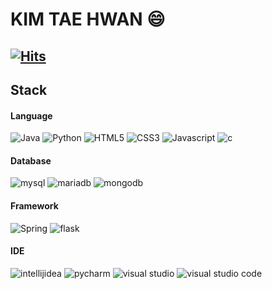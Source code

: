 # KIM TAE HWAN 😄

[![Hits](https://hits.seeyoufarm.com/api/count/incr/badge.svg?url=https%3A%2F%2Fgithub.com%2FTaehwani-Storage&count_bg=%2379C83D&title_bg=%23555555&icon=&icon_color=%23E7E7E7&title=hits&edge_flat=false)](https://hits.seeyoufarm.com)
--

## Stack
#### Language
<img alt="Java" src ="https://img.shields.io/badge/Java-FF3300.svg?&style=for-the-badge&logo=Java&logoColor=white"/> <img alt="Python" src ="https://img.shields.io/badge/Python-3776AB.svg?&style=for-the-badge&logo=Python&logoColor=white"/> <img alt="HTML5" src ="https://img.shields.io/badge/Html5-E34F26.svg?&style=for-the-badge&logo=HTML5&logoColor=white"/> <img alt="CSS3" src ="https://img.shields.io/badge/CSS3-1572B6.svg?&style=for-the-badge&logo=CSS3&logoColor=white"/> <img alt="Javascript" src ="https://img.shields.io/badge/Javascript-F7DF1E.svg?&style=for-the-badge&logo=Javascript&logoColor=black"/> <img alt="c" src ="https://img.shields.io/badge/c-A8B9CC.svg?&style=for-the-badge&logo=c&logoColor=white"/> 
#### Database
<img alt="mysql" src ="https://img.shields.io/badge/mysql-4479A1.svg?&style=for-the-badge&logo=mysql&logoColor=white"/> <img alt="mariadb" src ="https://img.shields.io/badge/maria db-003545.svg?&style=for-the-badge&logo=mariadb&logoColor=white"/>  <img alt="mongodb" src ="https://img.shields.io/badge/mongo db-47A248.svg?&style=for-the-badge&logo=mongodb&logoColor=white"/> 
#### Framework
<img alt="Spring" src ="https://img.shields.io/badge/Spring-6DB33F.svg?&style=for-the-badge&logo=Spring&logoColor=white"/> <img alt="flask" src ="https://img.shields.io/badge/flask-000000.svg?&style=for-the-badge&logo=flask&logoColor=white"/> 
#### IDE
<img alt="intellijidea" src ="https://img.shields.io/badge/intellij idea-000000.svg?&style=for-the-badge&logo=intellijidea&logoColor=white"/> <img alt="pycharm" src ="https://img.shields.io/badge/pycharm-000000.svg?&style=for-the-badge&logo=pycharm&logoColor=white"/> <img alt="visual studio" src="https://img.shields.io/badge/visual studio-5C2D91?style=for-the-badge&logo=visualstudio&logoColor=white"/> <img alt="visual studio code"  src="https://img.shields.io/badge/visual studio code-007ACC?style=for-the-badge&logo=visual studio code&logoColor=white"/>




<!--
**Taehwani-Storage/Taehwani-Storage** is a ✨ _special_ ✨ repository because its `README.md` (this file) appears on your GitHub profile.

Here are some ideas to get you started:

- 🔭 I’m currently working on ...
- 🌱 I’m currently learning ...
- 👯 I’m looking to collaborate on ...
- 🤔 I’m looking for help with ...
- 💬 Ask me about ...
- 📫 How to reach me: ...
- 😄 Pronouns: ...
- ⚡ Fun fact: ...
-->
